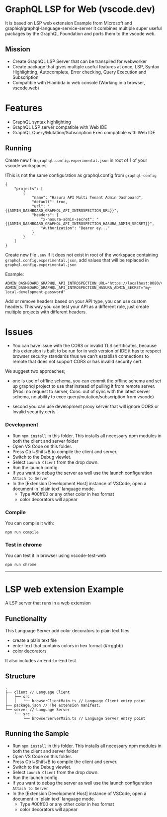 # GraphQL LSP for Web (vscode.dev)

It is based on LSP web extension Example from Microsoft and graphiql/graphql-language-service-server
It combines multiple super useful packages by the GraphQL Foundation and ports them to the vscode web.

## Mission

- Create GraphQL LSP Server that can be transpiled for webworker
- Create package that gives multiple useful features at once, LSP, Syntax Highlighting, Autocomplete, Error checking, Query Execution and Subscription
- Compatible with Hlambda.io web console (Working in a browser, vscode.web)

# Features

- GraphQL syntax highlighting
- GraphQL LSP server compatible with Web IDE
- GraphQL Query/Mutation/Subscription Exec compatible with Web IDE

## Running

Create new file `graphql.config.experimental.json` in root of 1 of your vscode workspaces.

!This is not the same configuration as graphql.config from `graphql-config`

```
{
    "projects": [
        {
            "name": "Hasura API Multi Tenant Admin Dashboard",
            "default": true,
            "url": "{{ADMIN_DASHBOARD_GRAPHQL_API_INTROSPECTION_URL}}",
            "headers": {
                "x-hasura-admin-secret": "{{ADMIN_DASHBOARD_GRAPHQL_API_INTROSPECTION_HASURA_ADMIN_SECRET}}",
                "Authorization": "Bearer ey..."
            }
        }
    ]
}
```

Create new file `.env` if it does not exist in root of the workspace containing `graphql.config.experimental.json`, add values that will be replaced in `graphql.config.experimental.json`

Example:

```
ADMIN_DASHBOARD_GRAPHQL_API_INTROSPECTION_URL="https://localhost:8080/v1/graphql"
ADMIN_DASHBOARD_GRAPHQL_API_INTROSPECTION_HASURA_ADMIN_SECRET="my-local-development-password"
```

Add or remove headers based on your API type, you can use custom headers.
This way you can test your API as a different role, just create multiple projects with different headers.

# Issues

- You can have issue with the CORS or invalid TLS certificates, because this extension is built to be run for in web version of IDE it has to respect browser security standards thus we can't establish connections to remote that does not support CORS or has invalid security cert.

We suggest two approaches;

- one is use of offline schema, you can commit the offline schema and set up graphql project to use that instead of pulling it from remote server. (Pros: no request to server, Cons: out of sync with the latest server schema, no ability to exec query/mutation/subscription from vscode)

- second you can use development proxy server that will ignore CORS or Invalid security certs.

### Development

- Run `npm install` in this folder. This installs all necessary npm modules in both the client and server folder
- Open VS Code on this folder.
- Press Ctrl+Shift+B to compile the client and server.
- Switch to the Debug viewlet.
- Select `Launch Client` from the drop down.
- Run the launch config.
- If you want to debug the server as well use the launch configuration `Attach to Server`
- In the [Extension Development Host] instance of VSCode, open a document in 'plain text' language mode.
  - Type #00ff00 or any other color in hex format
  - color decorators will appear

### Compile

You can compile it with:

```
npm run compile
```

### Test in chrome

You can test it in browser using vscode-test-web

```
npm run chrome
```

---

# LSP web extension Example

A LSP server that runs in a web extension

## Functionality

This Language Server add color decorators to plain text files.

- create a plain text file
- enter text that contains colors in hex format (#rrggbb)
- color decorators

It also includes an End-to-End test.

## Structure

```
.
├── client // Language Client
│   ├── src
│   │   └── browserClientMain.ts // Language Client entry point
├── package.json // The extension manifest.
└── server // Language Server
    └── src
        └── browserServerMain.ts // Language Server entry point
```

## Running the Sample

- Run `npm install` in this folder. This installs all necessary npm modules in both the client and server folder
- Open VS Code on this folder.
- Press Ctrl+Shift+B to compile the client and server.
- Switch to the Debug viewlet.
- Select `Launch Client` from the drop down.
- Run the launch config.
- If you want to debug the server as well use the launch configuration `Attach to Server`
- In the [Extension Development Host] instance of VSCode, open a document in 'plain text' language mode.
  - Type #00ff00 or any other color in hex format
  - color decorators will appear
